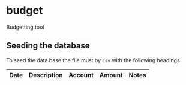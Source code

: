 # budget
Budgetting tool


## Seeding the database
To seed the data base the file must by `csv` with the following headings


|Date|Description|Account|Amount|Notes|
|----|-----------|-------|------|------|